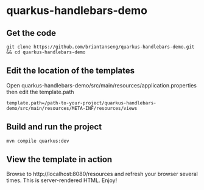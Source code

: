 # quarkus-handlebars-demo

## Get the code
```
git clone https://github.com/briantanseng/quarkus-handlebars-demo.git && cd quarkus-handlebars-demo
```

## Edit the location of the templates
Open quarkus-handlebars-demo/src/main/resources/application.properties then edit the template.path
```
template.path=/path-to-your-project/quarkus-handlebars-demo/src/main/resources/META-INF/resources/views
```

## Build and run the project
```
mvn compile quarkus:dev
```

## View the template in action
Browse to http://localhost:8080/resources and refresh your browser several times. This is server-rendered HTML. Enjoy!

